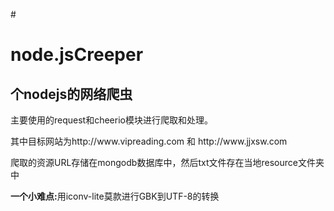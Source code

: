 #<h1>node.jsCreeper</h1> <h2>个nodejs的网络爬虫</h2>
<p>主要使用的request和cheerio模块进行爬取和处理。</p>
<p>其中目标网站为http://www.vipreading.com 和 http://www.jjxsw.com</p>
<p>爬取的资源URL存储在mongodb数据库中，然后txt文件存在当地resource文件夹中</p>
<p><strong>一个小难点:</strong>用iconv-lite莫款进行GBK到UTF-8的转换</p>
